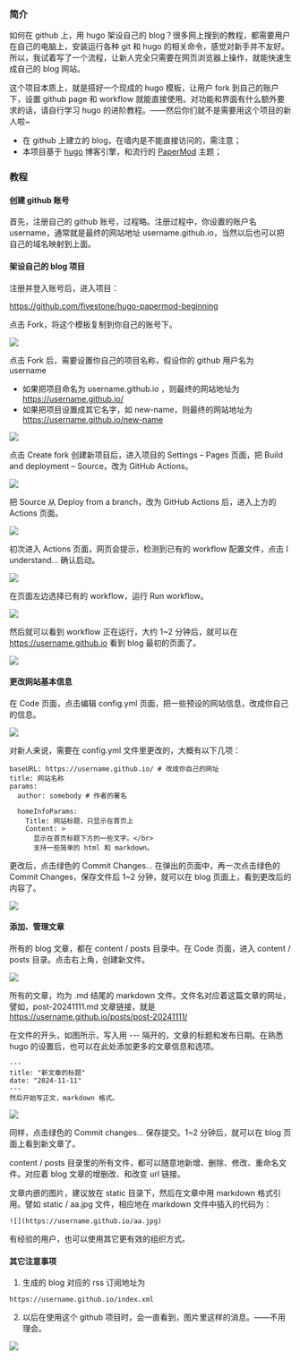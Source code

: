 ### 简介

如何在 github 上，用 hugo 架设自己的 blog？很多网上搜到的教程，都需要用户在自己的电脑上，安装运行各种 git 和 hugo 的相关命令，感觉对新手并不友好。所以，我试着写了一个流程，让新人完全只需要在网页浏览器上操作，就能快速生成自己的 blog 网站。

这个项目本质上，就是搭好一个现成的 hugo 模板，让用户 fork 到自己的账户下，设置 github page 和 workflow 就能直接使用。对功能和界面有什么额外要求的话，请自行学习 hugo 的进阶教程。——然后你们就不是需要用这个项目的新人啦~

- 在 github 上建立的 blog，在墙内是不能直接访问的，需注意；
- 本项目基于 [hugo](https://github.com/gohugoio/hugo) 博客引擎，和流行的 [PaperMod](https://github.com/adityatelange/hugo-PaperMod) 主题；

### 教程

#### 创建 github 账号
首先，注册自己的 github 账号，过程略。注册过程中，你设置的账户名 username，通常就是最终的网站地址 username.github.io，当然以后也可以把自己的域名映射到上面。

#### 架设自己的 blog 项目

注册并登入账号后，进入项目：

https://github.com/fivestone/hugo-papermod-beginning

点击 Fork，将这个模板复制到你自己的账号下。

![](https://blog.fivest.one/wp-content/uploads/20241111-01.jpg)

点击 Fork 后，需要设置你自己的项目名称，假设你的 github 用户名为 username

- 如果把项目命名为 username.github.io ，则最终的网站地址为
https://username.github.io/
- 如果把项目设置成其它名字，如 new-name，则最终的网站地址为
https://username.github.io/new-name

![](https://blog.fivest.one/wp-content/uploads/20241111-02.jpg)

点击 Create fork 创建新项目后，进入项目的 Settings – Pages 页面，把 Build and deployment – Source，改为 GitHub Actions。

![](https://blog.fivest.one/wp-content/uploads/20241111-03.jpg)

把 Source 从 Deploy from a branch，改为 GitHub Actions 后，进入上方的 Actions 页面。

![](https://blog.fivest.one/wp-content/uploads/20241111-04.jpg)

初次进入 Actions 页面，网页会提示，检测到已有的 workflow 配置文件，点击 I understand… 确认启动。

![](https://blog.fivest.one/wp-content/uploads/20241111-05.jpg)

在页面左边选择已有的 workflow，运行 Run workflow。

![](https://blog.fivest.one/wp-content/uploads/20241111-06.jpg)

然后就可以看到 workflow 正在运行，大约 1~2 分钟后，就可以在
https://username.github.io 看到 blog 最初的页面了。

![](https://blog.fivest.one/wp-content/uploads/20241111-08.jpg)

#### 更改网站基本信息

在 Code 页面，点击编辑 config.yml 页面，把一些预设的网站信息，改成你自己的信息。

![](https://blog.fivest.one/wp-content/uploads/20241111-09.jpg)

对新人来说，需要在 config.yml 文件里更改的，大概有以下几项：

```
baseURL: https://username.github.io/ # 改成你自己的网址
title: 网站名称
params:
  author: somebody # 作者的署名

  homeInfoParams:
    Title: 网站标题，只显示在首页上
    Content: >
      显示在首页标题下方的一些文字。</br>
      支持一些简单的 html 和 markdown。
```

更改后，点击绿色的 Commit Changes… 在弹出的页面中，再一次点击绿色的 Commit Changes，保存文件后 1~2 分钟，就可以在 blog 页面上，看到更改后的内容了。

![](https://blog.fivest.one/wp-content/uploads/20241111-10.jpg)

#### 添加、管理文章

所有的 blog 文章，都在 content / posts 目录中。在 Code 页面，进入 content / posts 目录。点击右上角，创建新文件。

![](https://blog.fivest.one/wp-content/uploads/20241111-11.jpg)

所有的文章，均为 .md 结尾的 markdown 文件。文件名对应着这篇文章的网址，譬如，post-20241111.md 文章链接，就是
https://username.github.io/posts/post-20241111/

在文件的开头，如图所示，写入用 --- 隔开的，文章的标题和发布日期。在熟悉 hugo 的设置后，也可以在此处添加更多的文章信息和选项。

```
---
title: "新文章的标题"
date: "2024-11-11"
---
然后开始写正文，markdown 格式。
```

![](https://blog.fivest.one/wp-content/uploads/20241111-12.jpg)

同样，点击绿色的 Commit changes… 保存提交。1~2 分钟后，就可以在 blog 页面上看到新文章了。

content / posts 目录里的所有文件，都可以随意地新增、删除、修改、重命名文件。对应着 blog 文章的增删改、和改变 url 链接。

文章内嵌的图片，建议放在 static 目录下，然后在文章中用 markdown 格式引用。譬如 static / aa.jpg 文件，相应地在 markdown 文件中插入的代码为：

```
![](https://username.github.io/aa.jpg)
```

有经验的用户，也可以使用其它更有效的组织方式。

#### 其它注意事项

1. 生成的 blog 对应的 rss 订阅地址为
```
https://username.github.io/index.xml
```

2. 以后在使用这个 github 项目时，会一直看到，图片里这样的消息。——不用理会。

![](https://blog.fivest.one/wp-content/uploads/20241111-14.jpg)